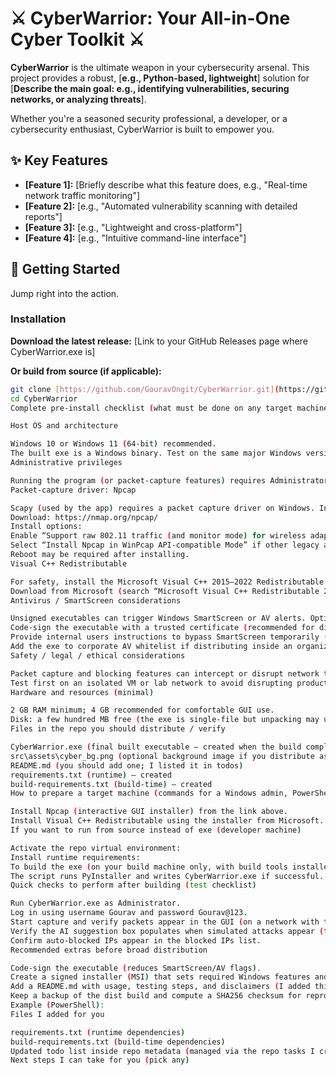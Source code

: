 # ⚔️ CyberWarrior: Your All-in-One Cyber Toolkit ⚔️

**CyberWarrior** is the ultimate weapon in your cybersecurity arsenal. This project provides a robust, [**e.g., Python-based, lightweight**] solution for [**Describe the main goal: e.g., identifying vulnerabilities, securing networks, or analyzing threats**].

Whether you're a seasoned security professional, a developer, or a cybersecurity enthusiast, CyberWarrior is built to empower you.

## ✨ Key Features

* **[Feature 1]:** [Briefly describe what this feature does, e.g., "Real-time network traffic monitoring"]
* **[Feature 2]:** [e.g., "Automated vulnerability scanning with detailed reports"]
* **[Feature 3]:** [e.g., "Lightweight and cross-platform"]
* **[Feature 4]:** [e.g., "Intuitive command-line interface"]

## 🚀 Getting Started

Jump right into the action.

### Installation

**Download the latest release:**
[Link to your GitHub Releases page where CyberWarrior.exe is]

**Or build from source (if applicable):**
```bash
git clone [https://github.com/GouravOngit/CyberWarrior.git](https://github.com/GouravOngit/CyberWarrior.git)
cd CyberWarrior
Complete pre-install checklist (what must be done on any target machine before installing/running CyberWarrior.exe)

Host OS and architecture

Windows 10 or Windows 11 (64-bit) recommended.
The built exe is a Windows binary. Test on the same major Windows version you’ll deploy to.
Administrative privileges

Running the program (or packet-capture features) requires Administrator privileges. Always run the exe with “Run as administrator”.
Packet-capture driver: Npcap

Scapy (used by the app) requires a packet capture driver on Windows. Install Npcap (the maintained replacement for WinPcap).
Download: https://nmap.org/npcap/
Install options:
Enable “Support raw 802.11 traffic (and monitor mode) for wireless adapters” only if needed.
Select “Install Npcap in WinPcap API-compatible Mode” if other legacy apps need it.
Reboot may be required after installing.
Visual C++ Redistributable

For safety, install the Microsoft Visual C++ 2015–2022 Redistributable (x64). This reduces the chance of missing runtime DLLs on target machines.
Download from Microsoft (search “Microsoft Visual C++ Redistributable 2015-2022” or use: https://learn.microsoft.com/en-us/cpp/windows/latest-supported-vc-redist)
Antivirus / SmartScreen considerations

Unsigned executables can trigger Windows SmartScreen or AV alerts. Options:
Code-sign the executable with a trusted certificate (recommended for distribution).
Provide internal users instructions to bypass SmartScreen temporarily (not recommended for general distribution).
Add the exe to corporate AV whitelist if distributing inside an organization.
Safety / legal / ethical considerations

Packet capture and blocking features can intercept or disrupt network traffic. Only install and run on networks where you have permission.
Test first on an isolated VM or lab network to avoid disrupting production traffic.
Hardware and resources (minimal)

2 GB RAM minimum; 4 GB recommended for comfortable GUI use.
Disk: a few hundred MB free (the exe is single-file but unpacking may use extra space).
Files in the repo you should distribute / verify

CyberWarrior.exe (final built executable — created when the build completes)
src\assets\cyber_bg.png (optional background image if you distribute assets separately)
README.md (you should add one; I listed it in todos)
requirements.txt (runtime) — created
build-requirements.txt (build-time) — created
How to prepare a target machine (commands for a Windows admin, PowerShell)

Install Npcap (interactive GUI installer) from the link above.
Install Visual C++ Redistributable using the installer from Microsoft.
If you want to run from source instead of exe (developer machine)

Activate the repo virtual environment:
Install runtime requirements:
To build the exe (on your build machine only, with build tools installed):
The script runs PyInstaller and writes CyberWarrior.exe if successful.
Quick checks to perform after building (test checklist)

Run CyberWarrior.exe as Administrator.
Log in using username Gourav and password Gourav@123.
Start capture and verify packets appear in the GUI (on a network with traffic).
Verify the AI suggestion box populates when simulated attacks appear (the app uses simulated detection logic).
Confirm auto-blocked IPs appear in the blocked IPs list.
Recommended extras before broad distribution

Code-sign the executable (reduces SmartScreen/AV flags).
Create a signed installer (MSI) that sets required Windows features and optionally installs Npcap.
Add a README.md with usage, testing steps, and disclaimers (I added this to the todo list).
Keep a backup of the dist build and compute a SHA256 checksum for reproducible distribution:
Example (PowerShell):
Files I added for you

requirements.txt (runtime dependencies)
build-requirements.txt (build-time dependencies)
Updated todo list inside repo metadata (managed via the repo tasks I created)
Next steps I can take for you (pick any)

